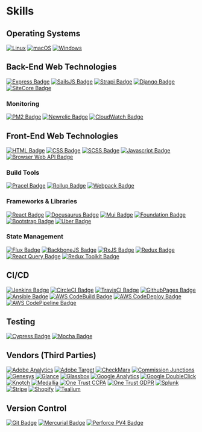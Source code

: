 # Skills

## Operating Systems

[![Linux](https://svgshare.com/i/Zhy.svg)](https://svgshare.com/i/Zhy.svg)
[![macOS](https://svgshare.com/i/ZjP.svg)](https://svgshare.com/i/ZjP.svg)
[![Windows](https://svgshare.com/i/ZhY.svg)](https://svgshare.com/i/ZhY.svg)

## Back-End Web Technologies

[![Express Badge](https://img.shields.io/badge/framework-expressjs-black.svg)](https://expressjs.com/)
[![SailsJS Badge](https://img.shields.io/badge/framework-sailsjs-black.svg)](https://sailsjs.com/)
[![Strapi Badge](https://img.shields.io/badge/framework-strapi-black.svg)](https://strapi.io/)
[![Django Badge](https://img.shields.io/badge/framework-django-black.svg)](https://www.djangoproject.com/)
[![SiteCore Badge](https://img.shields.io/badge/framework-SiteCore-black.svg)](https://www.sitecore.com/)

### Monitoring

[![PM2 Badge](https://img.shields.io/badge/monitoring-pm2-black.svg)](https://shields.io/)
[![Newrelic Badge](https://img.shields.io/badge/monitoring-newrelic-black.svg)](https://shields.io/)
[![CloudWatch Badge](https://img.shields.io/badge/monitoring-cloudwatch-black.svg)](https://shields.io/)

## Front-End Web Technologies

[![HTML Badge](https://img.shields.io/badge/language-HTML-blue.svg)](https://shields.io/)
[![CSS Badge](https://img.shields.io/badge/language-CSS-blue.svg)](https://shields.io/)
[![SCSS Badge](https://img.shields.io/badge/language-SCSS-blue.svg)](https://shields.io/)
[![Javascript Badge](https://img.shields.io/badge/language-Javascript-blue.svg)](https://shields.io/)
[![Browser Web API Badge](https://img.shields.io/badge/language-BrowserAPI-blue.svg)](https://shields.io/)

### Build Tools

[![Pracel Badge](https://img.shields.io/badge/language-parcel-blue.svg)](https://shields.io/)
[![Rollup Badge](https://img.shields.io/badge/language-rollup-blue.svg)](https://shields.io/)
[![Webpack Badge](https://img.shields.io/badge/language-webpack-blue.svg)](https://shields.io/)

### Frameworks & Libraries

[![React Badge](https://img.shields.io/badge/framework-react-blue.svg)](https://shields.io/)
[![Docusaurus Badge](https://img.shields.io/badge/framework-docusaurus-blue.svg)](https://shields.io/)
[![Mui Badge](https://img.shields.io/badge/ui-mui-blue.svg)](https://mui.com/)
[![Foundation Badge](https://img.shields.io/badge/ui-foundation-blue.svg)](https://shields.io/)
[![Bootstrap Badge](https://img.shields.io/badge/ui-bootstrap-blue.svg)](https://shields.io/)
[![Uber Badge](https://img.shields.io/badge/ui-baseweb.design-blue.svg)](https://shields.io/)

### State Management

[![Flux Badge](https://img.shields.io/badge/framework-flux-blue.svg)](https://shields.io/)
[![BackboneJS Badge](https://img.shields.io/badge/framework-backbone-blue.svg)](https://shields.io/)
[![RxJS Badge](https://img.shields.io/badge/framework-rxjs-blue.svg)](https://shields.io/)
[![Redux Badge](https://img.shields.io/badge/framework-redux-blue.svg)](https://shields.io/)
[![React Query Badge](https://img.shields.io/badge/framework-react%20query-blue.svg)](https://shields.io/)
[![Redux Toolkit Badge](https://img.shields.io/badge/framework-react%20toolkit-blue.svg)](https://shields.io/)

## CI/CD

[![Jenkins Badge](https://img.shields.io/badge/build-jenkins-blue.svg)](https://shields.io/)
[![CircleCI Badge](https://img.shields.io/badge/build-circleci-blue.svg)](https://shields.io/)
[![TravisCI Badge](https://img.shields.io/badge/build-travisci-blue.svg)](https://shields.io/)
[![GithubPages Badge](https://img.shields.io/badge/build-githubpages-blue.svg)](https://shields.io/)
[![Ansible Badge](https://img.shields.io/badge/build-ansible-blue.svg)](https://shields.io/)
[![AWS CodeBuild Badge](https://img.shields.io/badge/build-aws%20codebuild-blue.svg)](https://shields.io/)
[![AWS CodeDeploy Badge](https://img.shields.io/badge/build-aws%20codedeploy-blue.svg)](https://shields.io/)
[![AWS CodePipeline Badge](https://img.shields.io/badge/build-aws%20codepipeline-blue.svg)](https://shields.io/)

## Testing

[![Cypress Badge](https://img.shields.io/badge/testing-cypress-green.svg)](https://shields.io/)
[![Mocha Badge](https://img.shields.io/badge/testing-mocha-orange.svg)](https://shields.io/)

## Vendors (Third Parties)


[![Adobe Analytics](https://img.shields.io/badge/build-adobe%20analytics-blue.svg)](https://shields.io/)
[![Adobe Target](https://img.shields.io/badge/build-adobe%20target-blue.svg)](https://shields.io/)
[![CheckMarx](https://img.shields.io/badge/build-cherkmarx-blue.svg)](https://shields.io/)
[![Commission Junctions](https://img.shields.io/badge/build-commission%20junctions-blue.svg)](https://shields.io/)
[![Genesys](https://img.shields.io/badge/build-genesys-blue.svg)](https://shields.io/)
[![Glance](https://img.shields.io/badge/build-glance-blue.svg)](https://shields.io/)
[![Glassbox](https://img.shields.io/badge/build-glassbox-blue.svg)](https://shields.io/)
[![Google Analytics](https://img.shields.io/badge/build-google%20analytics-blue.svg)](https://shields.io/)
[![Google DoubleClick](https://img.shields.io/badge/build-google%20doubleclick-blue.svg)](https://shields.io/)
[![Knotch](https://img.shields.io/badge/build-knotch-blue.svg)](https://shields.io/)
[![Medallia](https://img.shields.io/badge/build-medallia-blue.svg)](https://shields.io/)
[![One Trust CCPA](https://img.shields.io/badge/build-onetrust%20ccpa-blue.svg)](https://shields.io/)
[![One Trust GDPR](https://img.shields.io/badge/build-onetrust%20gdpr-blue.svg)](https://shields.io/)
[![Splunk](https://img.shields.io/badge/build-splunk-blue.svg)](https://shields.io/)
[![Stripe](https://img.shields.io/badge/build-stripe-blue.svg)](https://shields.io/)
[![Shopify](https://img.shields.io/badge/build-shopify-blue.svg)](https://shields.io/)
[![Tealium](https://img.shields.io/badge/build-tealium-blue.svg)](https://shields.io/)

## Version Control

[![Git Badge](https://img.shields.io/badge/version-git-red.svg)](https://shields.io/)
[![Mercurial Badge](https://img.shields.io/badge/version-merurial-yellow.svg)](https://shields.io/)
[![Perforce PV4 Badge](https://img.shields.io/badge/version-pv4-blue.svg)](https://shields.io/)
